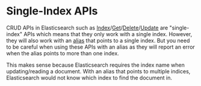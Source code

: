 # Single-Index APIs
CRUD APIs in Elasticsearch such as [Index](https://www.elastic.co/guide/en/elasticsearch/reference/current/docs-index_.html)/[Get](https://www.elastic.co/guide/en/elasticsearch/reference/current/docs-get.html)/[Delete](https://www.elastic.co/guide/en/elasticsearch/reference/current/docs-delete.html)/[Update](https://www.elastic.co/guide/en/elasticsearch/reference/current/docs-update.html) are "single-index" APIs which means that they only work with a single index. However, they will also work with an [alias](https://www.elastic.co/guide/en/elasticsearch/reference/current/indices-aliases.html) that points to a single index. But you need to be careful when using these APIs with an alias as they will report an error when the alias points to more than one index.

This makes sense because Elasticsearch requires the index name when updating/reading a document. With an alias that points to multiple indices, Elasticsearch would not know which index to find the document in.

